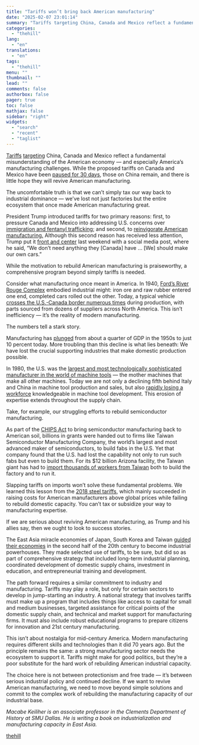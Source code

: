 ```yaml
---
title: "Tariffs won’t bring back American manufacturing"
date: "2025-02-07 23:01:14"
summary: "Tariffs targeting China, Canada and Mexico reflect a fundamental misunderstanding of the American economy — and especially America’s manufacturing challenges. While the proposed tariffs on Canada and Mexico have been paused for 30 days, those on China remain, and there is little hope they will revive American manufacturing. The uncomfortable..."
categories:
  - "thehill"
lang:
  - "en"
translations:
  - "en"
tags:
  - "thehill"
menu: ""
thumbnail: ""
lead: ""
comments: false
authorbox: false
pager: true
toc: false
mathjax: false
sidebar: "right"
widgets:
  - "search"
  - "recent"
  - "taglist"
---
```


[Tariffs](https://www.cbsnews.com/video/tariffs-on-mexico-canada-delayed-as-china-announces-counter-tariffs-on-some-u-s-products/) [targeting](https://www.cbsnews.com/video/tariffs-on-mexico-canada-delayed-as-china-announces-counter-tariffs-on-some-u-s-products/) China, Canada and Mexico reflect a fundamental misunderstanding of the American economy — and especially America’s manufacturing challenges. While the proposed tariffs on Canada and Mexico have been [paused for 30 days](https://apnews.com/article/trump-tariffs-canada-mexico-china-sheinbaum-trudeau-017efa8c3343b8d2a9444f7e65356ae9), those on China remain, and there is little hope they will revive American manufacturing.

The uncomfortable truth is that we can’t simply tax our way back to industrial dominance — we’ve lost not just factories but the entire ecosystem that once made American manufacturing great.

President Trump introduced tariffs for two primary reasons: first, to pressure Canada and Mexico into addressing U.S. concerns over [immigration and fentanyl trafficking](https://www.cbsnews.com/news/trump-tariffs-canada-fentanyl-trafficking/); and second, to [reinvigorate American manufacturing.](https://whyy.org/articles/trump-tariffs-mexico-canada-china-fallout/) Although this second reason has received less attention, Trump put it [front and center](https://x.com/TrumpDailyPosts/status/1886052836661932298) last weekend with a social media post, where he said, “We don’t need anything they [Canada] have … [We] should make our own cars.”

While the motivation to rebuild American manufacturing is praiseworthy, a comprehensive program beyond simply tariffs is needed.

Consider what manufacturing once meant in America. In 1940, [Ford’s River Rouge Complex](https://www.detroitnews.com/picture-gallery/business/autos/ford/2019/10/20/ford-rouge-plant/3781337002/) embodied industrial might: iron ore and raw rubber entered one end, completed cars rolled out the other. Today, a typical vehicle [crosses the U.S.-Canada border numerous times](https://www.americanindustriesgroup.com/blog/how-the-usmca-continues-shaping-the-automotive-supply-chain-in-north-america/) during production, with parts sourced from dozens of suppliers across North America. This isn’t inefficiency — it’s the reality of modern manufacturing.

The numbers tell a stark story.

Manufacturing has [plunged](https://prosperousamerica.org/u-s-manufacturings-shrinking-share-of-gdp-and-how-to-catch-up/) from about a quarter of GDP in the 1950s to just 10 percent today. More troubling than this decline is what lies beneath: We have lost the crucial supporting industries that make domestic production possible.

In 1980, the U.S. was the [largest and most technologically sophisticated manufacturer in the world of machine tools](https://www.construction-physics.com/p/what-happened-to-the-us-machine-tool) — the mother machines that make all other machines. Today we are not only a declining fifth behind Italy and China in machine tool production and sales, but also [rapidly losing a workforce](https://toolingworld.com/shortage-tool-die-makers-united-states) knowledgeable in machine tool development. This erosion of expertise extends throughout the supply chain.

Take, for example, our struggling efforts to rebuild semiconductor manufacturing.

As part of the [CHIPS Act](https://www.congress.gov/bill/117th-congress/house-bill/4346) to bring semiconductor manufacturing back to American soil, billions in grants were handed out to firms like Taiwan Semiconductor Manufacturing Company, the world’s largest and most advanced maker of semiconductors, to build fabs in the U.S. Yet that company found that the U.S. had lost the capability not only to run such fabs but even to build them. For its $12 billion Arizona facility, the Taiwan giant has had to [import thousands of workers from Taiwan](https://www.reuters.com/technology/tsmc-sending-more-workers-speed-up-building-new-arizona-plant-2023-06-29/) both to build the factory and to run it.

Slapping tariffs on imports won’t solve these fundamental problems. We learned this lesson from the [2018 steel tariffs](https://www.pbs.org/newshour/economy/making-sense/steel-tariffs-hurt-manufacturers-downstream-data-shows), which mainly succeeded in raising costs for American manufacturers above global prices while failing to rebuild domestic capacity. You can’t tax or subsidize your way to manufacturing expertise.

If we are serious about reviving American manufacturing, as Trump and his allies say, then we ought to look to success stories.

The East Asia miracle economies of Japan, South Korea and Taiwan [guided their economies](https://www.cambridge.org/core/journals/enterprise-and-society/article/taiwan-machinery-manufacturing-corporation-and-the-role-of-state-firms-in-economic-development/B52BF7A94E5620A66E7868197F801877) in the second half of the 20th century to become industrial powerhouses. They made selected use of tariffs, to be sure, but did so as part of comprehensive strategy that included long-term industrial planning, coordinated development of domestic supply chains, investment in education, and entrepreneurial training and development.

The path forward requires a similar commitment to industry and manufacturing. Tariffs may play a role, but only for certain sectors to develop in jump-starting an industry. A national strategy that involves tariffs must make up a program that includes things like access to capital for small and medium businesses, targeted assistance for critical points of the domestic supply chain, and technical and market support for manufacturing firms. It must also include robust educational programs to prepare citizens for innovation and 21st century manufacturing.

This isn’t about nostalgia for mid-century America. Modern manufacturing requires different skills and technologies than it did 70 years ago. But the principle remains the same: a strong manufacturing sector needs the ecosystem to support it. Tariffs might make for good politics, but they’re a poor substitute for the hard work of rebuilding American industrial capacity.

The choice here is not between protectionism and free trade — it’s between serious industrial policy and continued decline. If we want to revive American manufacturing, we need to move beyond simple solutions and commit to the complex work of rebuilding the manufacturing capacity of our industrial base.

*Macabe Keiliher is an associate professor in the Clements Department of History at SMU Dallas. He is writing a book on industrialization and manufacturing capacity in East Asia.*

[thehill](https://thehill.com/opinion/finance/5128995-american-manufacturing-struggling-tariffs/)
